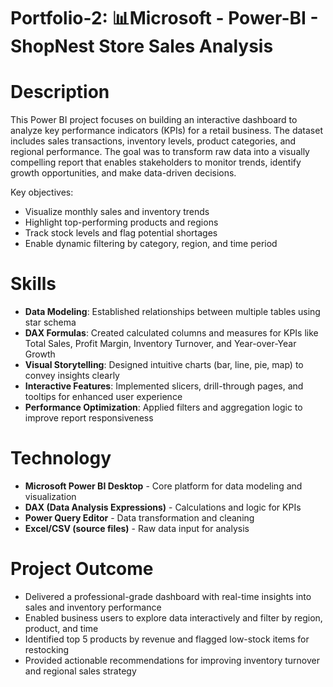 # Portfolio-2: 📊Microsoft - Power-BI - ShopNest Store Sales Analysis
# Description
This Power BI project focuses on building an interactive dashboard to analyze key performance indicators (KPIs) for a retail business. The dataset includes sales transactions, inventory levels, product categories, and regional performance. The goal was to transform raw data into a visually compelling report that enables stakeholders to monitor trends, identify growth opportunities, and make data-driven decisions.

Key objectives:
* Visualize monthly sales and inventory trends
* Highlight top-performing products and regions
* Track stock levels and flag potential shortages
* Enable dynamic filtering by category, region, and time period
# Skills 
* **Data Modeling**: Established relationships between multiple tables using star schema
* **DAX Formulas**: Created calculated columns and measures for KPIs like Total Sales, Profit Margin, Inventory Turnover, and Year-over-Year Growth
* **Visual Storytelling**: Designed intuitive charts (bar, line, pie, map) to convey insights clearly
* **Interactive Features**: Implemented slicers, drill-through pages, and tooltips for enhanced user experience
* **Performance Optimization**: Applied filters and aggregation logic to improve report responsiveness
# Technology 
* **Microsoft Power BI Desktop** - Core platform for data modeling and visualization
* **DAX (Data Analysis Expressions)** -	Calculations and logic for KPIs
* **Power Query Editor** - Data transformation and cleaning
* **Excel/CSV (source files)** - Raw data input for analysis
# Project Outcome
* Delivered a professional-grade dashboard with real-time insights into sales and inventory performance
* Enabled business users to explore data interactively and filter by region, product, and time
* Identified top 5 products by revenue and flagged low-stock items for restocking
* Provided actionable recommendations for improving inventory turnover and regional sales strategy
